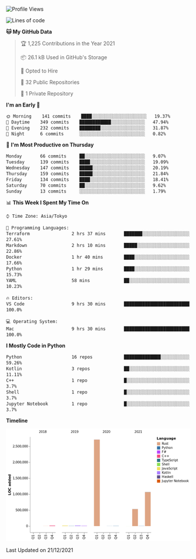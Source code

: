 <!--START_SECTION:waka-->
![Profile Views](http://img.shields.io/badge/Profile%20Views-0-blue)

![Lines of code](https://img.shields.io/badge/From%20Hello%20World%20I%27ve%20Written-4%20Million%20lines%20of%20code-blue)

**🐱 My GitHub Data** 

> 🏆 1,225 Contributions in the Year 2021
 > 
> 📦 26.1 kB Used in GitHub's Storage 
 > 
> 💼 Opted to Hire
 > 
> 📜 32 Public Repositories 
 > 
> 🔑 1 Private Repository 
 > 
**I'm an Early 🐤** 

```text
🌞 Morning    141 commits    ████░░░░░░░░░░░░░░░░░░░░░   19.37% 
🌆 Daytime    349 commits    ████████████░░░░░░░░░░░░░   47.94% 
🌃 Evening    232 commits    ████████░░░░░░░░░░░░░░░░░   31.87% 
🌙 Night      6 commits      ░░░░░░░░░░░░░░░░░░░░░░░░░   0.82%

```
📅 **I'm Most Productive on Thursday** 

```text
Monday       66 commits     ██░░░░░░░░░░░░░░░░░░░░░░░   9.07% 
Tuesday      139 commits    ████░░░░░░░░░░░░░░░░░░░░░   19.09% 
Wednesday    147 commits    █████░░░░░░░░░░░░░░░░░░░░   20.19% 
Thursday     159 commits    █████░░░░░░░░░░░░░░░░░░░░   21.84% 
Friday       134 commits    ████░░░░░░░░░░░░░░░░░░░░░   18.41% 
Saturday     70 commits     ██░░░░░░░░░░░░░░░░░░░░░░░   9.62% 
Sunday       13 commits     ░░░░░░░░░░░░░░░░░░░░░░░░░   1.79%

```


📊 **This Week I Spent My Time On** 

```text
⌚︎ Time Zone: Asia/Tokyo

💬 Programming Languages: 
Terraform                2 hrs 37 mins       ███████░░░░░░░░░░░░░░░░░░   27.61% 
Markdown                 2 hrs 10 mins       █████░░░░░░░░░░░░░░░░░░░░   22.86% 
Docker                   1 hr 40 mins        ████░░░░░░░░░░░░░░░░░░░░░   17.66% 
Python                   1 hr 29 mins        ████░░░░░░░░░░░░░░░░░░░░░   15.73% 
YAML                     58 mins             ██░░░░░░░░░░░░░░░░░░░░░░░   10.23%

🔥 Editors: 
VS Code                  9 hrs 30 mins       █████████████████████████   100.0%

💻 Operating System: 
Mac                      9 hrs 30 mins       █████████████████████████   100.0%

```

**I Mostly Code in Python** 

```text
Python                   16 repos            ██████████████░░░░░░░░░░░   59.26% 
Kotlin                   3 repos             ██░░░░░░░░░░░░░░░░░░░░░░░   11.11% 
C++                      1 repo              █░░░░░░░░░░░░░░░░░░░░░░░░   3.7% 
Shell                    1 repo              █░░░░░░░░░░░░░░░░░░░░░░░░   3.7% 
Jupyter Notebook         1 repo              █░░░░░░░░░░░░░░░░░░░░░░░░   3.7%

```


**Timeline**

![Chart not found](https://raw.githubusercontent.com/kitagawa-hr/kitagawa-hr/main/charts/bar_graph.png) 


 Last Updated on 21/12/2021
<!--END_SECTION:waka-->
